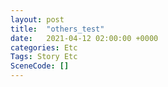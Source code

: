 ```yaml
---
layout: post
title:  "others_test"
date:   2021-04-12 02:00:00 +0000
categories: Etc
Tags: Story Etc
SceneCode: []
---
```

